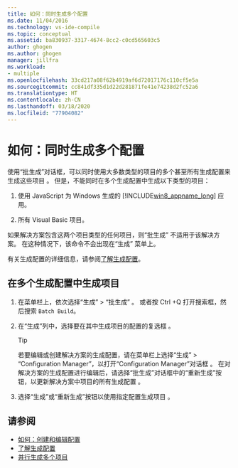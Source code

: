 ```yaml
---
title: 如何：同时生成多个配置
ms.date: 11/04/2016
ms.technology: vs-ide-compile
ms.topic: conceptual
ms.assetid: ba830937-3317-4674-8cc2-c0cd565603c5
author: ghogen
ms.author: ghogen
manager: jillfra
ms.workload:
- multiple
ms.openlocfilehash: 33cd217a08f62b4919af6d72017176c110cf5e5a
ms.sourcegitcommit: cc841df335d1d22d281871fe41e74238d2fc52a6
ms.translationtype: HT
ms.contentlocale: zh-CN
ms.lasthandoff: 03/18/2020
ms.locfileid: "77904082"
---
```

# <a name="how-to-build-multiple-configurations-simultaneously"></a>如何：同时生成多个配置

使用“批生成”对话框，可以同时使用大多数类型的项目的多个甚至所有生成配置来生成这些项目  。 但是，不能同时在多个生成配置中生成以下类型的项目：

1. 使用 JavaScript 为 Windows 生成的 [!INCLUDE[win8_appname_long](../debugger/includes/win8_appname_long_md.md)] 应用。

2. 所有 Visual Basic 项目。

如果解决方案包含这两个项目类型的任何项目，则“批生成”  不适用于该解决方案。 在这种情况下，该命令不会出现在“生成”  菜单上。

   有关生成配置的详细信息，请参阅[了解生成配置](../ide/understanding-build-configurations.md)。

## <a name="to-build-a-project-in-multiple-build-configurations"></a>在多个生成配置中生成项目

1. 在菜单栏上，依次选择“生成” > “批生成”   。 或者按 Ctrl  +Q  打开搜索框，然后搜索 `Batch Build`。

2. 在“生成”列中，选择要在其中生成项目的配置的复选框  。

    > [!TIP]
    > 若要编辑或创建解决方案的生成配置，请在菜单栏上选择“生成” > “Configuration Manager”，以打开“Configuration Manager”对话框    。 在对解决方案的生成配置进行编辑后，请选择“批生成”对话框中的“重新生成”按钮，以更新解决方案中项目的所有生成配置   。

3. 选择“生成”或“重新生成”按钮以使用指定配置生成项目   。

## <a name="see-also"></a>请参阅

- [如何：创建和编辑配置](../ide/how-to-create-and-edit-configurations.md)
- [了解生成配置](../ide/understanding-build-configurations.md)
- [并行生成多个项目](../msbuild/building-multiple-projects-in-parallel-with-msbuild.md)